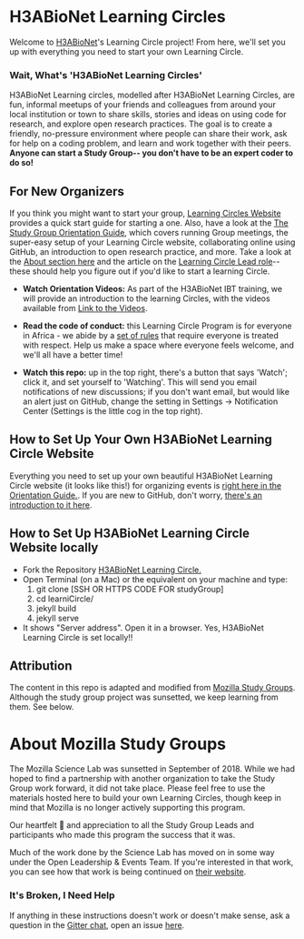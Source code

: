 # H3ABioNet Learning Circles

Welcome to [H3ABioNet](https://www.mozillascience.org/)'s Learning Circle project! From here, we'll set you up with everything you need to start your own Learning Circle.

### Wait, What's  'H3ABioNet Learning Circles'

H3ABioNet Learning circles, modelled after H3ABioNet Learning Circles, are fun, informal meetups of your friends and colleagues from around your local institution or town to share skills, stories and ideas on using code for research, and explore open research practices. The goal is to create a friendly, no-pressure environment where people can share their work, ask for help on a coding problem, and learn and work together with their peers. **Anyone can start a Study Group-- you don't have to be an expert coder to do so!**


## For New Organizers
 If you think you might want to start your group, [Learning Circles Website](https://www.h3abionet.org/component/sppagebuilder/192-open-learning-circles) provides a quick start guide for starting a one. Also, have a look at the [The Study Group Orientation Guide](https://mozillascience.github.io/study-group-orientation/index.html), which covers running Group meetings, the super-easy setup of your Learning Circle website, collaborating online using GitHub, an introduction to open research practice, and more. Take a look at the [About section here](https://mozillascience.github.io/study-group-orientation/1-about-study-groups.html) and the article on the [Learning Circle Lead role](https://mozillascience.github.io/study-group-orientation/1.1-lead-role.html)-- these should help you figure out if you'd like to start a learning Circle.  

* **Watch Orientation Videos:** As part of the H3ABioNet IBT training, we will provide an introduction to the learning Circles, with the videos available from [Link to the Videos]().

* **Read the code of conduct:** this Learning Circle Program is for everyone in Africa - we abide by a [set of rules](https://www.mozillascience.org/code-of-conduct/) that require everyone is treated with respect. Help us make a space where everyone feels welcome, and we'll all have a better time!

* **Watch this repo:** up in the top right, there's a button that says 'Watch'; click it, and set yourself to 'Watching'. This will send you email notifications of new discussions; if you don't want email, but would like an alert just on GitHub, change the setting in Settings -> Notification Center (Settings is the little cog in the top right).
 
## How to Set Up Your Own H3ABioNet Learning Circle Website

Everything you need to set up your own beautiful H3ABioNet Learning Circle website (it looks like this!) for organizing events is [right here in the Orientation Guide.](https://mozillascience.github.io/study-group-orientation/3.3-get-online.html). If you are new to GitHub, don't worry, [there's an introduction to it here](https://mozillascience.github.io/study-group-orientation/3.1-collab-vers-github.html).


## How to Set Up H3ABioNet Learning Circle Website locally

* Fork the Repository [H3ABioNet Learning Circle.](https://github.com/mozillascience/studyGroup)
* Open Terminal (on a Mac) or the equivalent on your machine and type:
    1. git clone [SSH OR HTTPS CODE FOR studyGroup]
    2. cd learniCircle/
    3. jekyll build
    4. jekyll serve
* It shows "Server address". Open it in a browser. Yes, H3ABioNet Learning Circle is set locally!!

## Attribution

The content in this repo is adapted and modified from [Mozilla Study Groups](https://github.com/mozillascience/studyGroup). Although the study group project was sunsetted, we keep learning from them. See below.


# About Mozilla Study Groups

The Mozilla Science Lab was sunsetted in September of 2018. While we had hoped to find a partnership with another organization to take the Study Group work forward, it did not take place.  Please feel free to use the materials hosted here to build your own Learning Circles, though keep in mind that Mozilla is no longer actively supporting this program.

Our heartfelt :sparkling_heart: and appreciation to all the Study Group Leads and participants who made this program the success that it was.

Much of the work done by the Science Lab has moved on in some way under the Open Leadership & Events Team.  If you're interested in that work, you can see how that work is being continued on [their website](https://foundation.mozilla.org/en/initiatives/open-leadership-events/).

### It's Broken, I Need Help

If anything in these instructions doesn't work or doesn't make sense, ask a question in the [Gitter chat](https://gitter.im/mozillascience/studyGroup), open an issue [here](https://github.com/h3abionet/LearningCircles/issues).